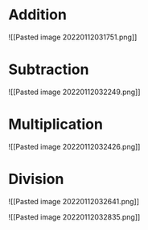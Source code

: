# Addition

![[Pasted image 20220112031751.png]]

# Subtraction

![[Pasted image 20220112032249.png]]


# Multiplication


![[Pasted image 20220112032426.png]]


# Division

![[Pasted image 20220112032641.png]]


![[Pasted image 20220112032835.png]]


